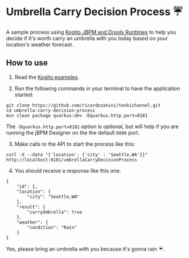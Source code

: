 # Umbrella Carry Decision Process :umbrella:

A sample process using [Kogito JBPM and Drools Runtimes](https://github.com/kiegroup/kogito-runtimes) to help you decide if it's worth carry an umbrella with you today based on your location's weather forecast.

## How to use

1) Read the [Kogito examples](https://github.com/kiegroup/kogito-examples).

2) Run the following commands in your terminal to have the application started:

```shell
git clone https://github.com/ricardozanini/tenkichannel.git
cd umbrella-carry-decision-process
mvn clean package quarkus:dev -Dquarkus.http.port=8181
```

The `-Dquarkus.http.port=8181` option is optional, but will help if you are running the jBPM Designer on the the default `8080` port.

3) Make calls to the API to start the process like this:

```shell
curl -X --data "{'location': {'city' : 'Seattle,WA'}}" http://localhost:8181/umbrellaCarryDecisionProcess
```

4) You should receive a response like this one:

```shell
{
    "id": 1,
    "location": {
        "city": "Seattle,WA"
    },
    "result": {
        "carryUmbrella": true
    },
    "weather": {
        "condition": "Rain"
    }
}
```

Yes, please bring an umbrella with you because it's gonna rain :umbrella:.